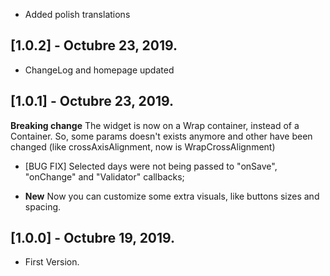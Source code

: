 * Added polish translations

## [1.0.2] - Octubre 23, 2019.

* ChangeLog and homepage updated
## [1.0.1] - Octubre 23, 2019.

**Breaking change** The widget is now on a Wrap container, instead of a Container. So, some params doesn't exists anymore and other have been changed (like crossAxisAlignment, now is WrapCrossAlignment)

* [BUG FIX] Selected days were not being passed to "onSave", "onChange" and "Validator" callbacks;

* **New** Now you can customize some extra visuals, like buttons sizes and spacing.

## [1.0.0] - Octubre 19, 2019.

* First Version.